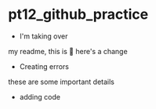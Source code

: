 # pt12_github_practice

- I'm taking over

my readme, this is  🧐
here's a change

- Creating errors

these are some important details

- adding code
